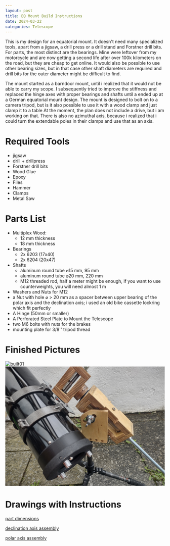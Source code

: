 ```yaml
---
layout: post
title: EQ Mount Build Instructions
date: 2024-03-22
categories: Telescope
---
```

This is my design for an equatorial mount. It doesn't need many specialized tools, apart from a jigsaw, a drill press or a drill stand and Forstner drill bits. 
For parts, the most distinct are the bearings. Mine were leftover from my motorcycle and are now getting a second life after over 100k kilometers on the road, but they are cheap to get online. It would also be possible to use other bearing sizes, but in that case other shaft diameters are required and drill bits for the outer diameter might be difficult to find.

The mount started as a barndoor mount, until i realized that it would not be able to carry my scope. I subsequently tried to improve the stiffness and replaced the hinge axes with proper bearings and shafts until a ended up at a German equatorial mount design.
The mount is designed to bolt on to a camera tripod, but is it also possible to use it with a wood clamp and just clamp it to a table
At the moment, the plan does not include a drive, but i am working on that.
There is also no azimuthal axis, because i realized that i could turn the extendable poles in their clamps and use that as an axis.
# Required Tools
- jigsaw
- drill + drillpress
- Forstner drill bits
- Wood Glue
- Epoxy
- Files
- Hammer
- Clamps
- Metal Saw
# Parts List
- Multiplex Wood:
	- 12 mm thickness
	- 18 mm thickness
- Bearings
	- 2x 6203 (17x40)
	- 2x 6204 (20x47)
- Shafts
	- aluminum round tube ⌀15 mm, 95 mm
	- aluminum round tube ⌀20 mm, 220 mm
	- M12 threaded rod, half a meter might be enough, if you want to use counterweights, you will need almost 1 m
- Washers and Nuts for M12
- a Nut with hole ⌀ > 20 mm as a spacer between upper bearing of the polar axis and the declination axis; i used an old bike cassette lockring which fit perfectly 
- A Hinge (50mm or smaller)
- A Perforated Steel Plate to Mount the Telescope
- two M6 bolts with nuts for the brakes
- mounting plate for 3/8'' tripod thread 
# Finished Pictures
![built01](/assets/EQMountDrawings/built01.jpg)
![built02](/assets/EQMountDrawings/built02.jpg)
# Drawings with Instructions

[part dimensions](/LeosProjectArchive/assets/EQMountDrawings/eq_mount_plan.pdf)

[declination axis assembly](/assets/EQMountDrawings/eq_mount_assembly_dec.pdf)

[polar axis assembly](/assets/EQMountDrawings/eq_mount_assembly_pol.pdf)